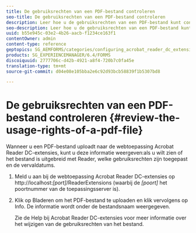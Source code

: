 ```yaml
---
title: De gebruiksrechten van een PDF-bestand controleren
seo-title: De gebruiksrechten van een PDF-bestand controleren
description: Leer hoe u de gebruiksrechten van een PDF-bestand kunt controleren.
seo-description: Leer hoe u de gebruiksrechten van een PDF-bestand kunt controleren.
uuid: b55e945c-03e2-4b26-aacb-f1234ce163f1
contentOwner: admin
content-type: reference
geptopics: SG_AEMFORMS/categories/configuring_acrobat_reader_dc_extensions
products: SG_EXPERIENCEMANAGER/6.4/FORMS
discoiquuid: 2777706c-d42b-4921-a8f4-720b7c0fa45e
translation-type: tm+mt
source-git-commit: d04e08e105bba2e6c92d93bcb58839f1b5307bd8

---
```



# De gebruiksrechten van een PDF-bestand controleren {#review-the-usage-rights-of-a-pdf-file}

Wanneer u een PDF-bestand uploadt naar de webtoepassing Acrobat Reader DC-extensies, kunt u deze informatie weergeven:als u wilt zien of het bestand is uitgebreid met Reader, welke gebruiksrechten zijn toegepast en de vervaldatums.

1. Meld u aan bij de webtoepassing Acrobat Reader DC-extensies op http://localhost:*[port]*/ReaderExtensions (waarbij de *[poort]* het poortnummer van de toepassingsserver is).
1. Klik op Bladeren om het PDF-bestand te uploaden en klik vervolgens op Info. De informatie wordt onder de bestandsnaam weergegeven.

   Zie de Help bij Acrobat Reader DC-extensies voor meer informatie over het wijzigen van de gebruiksrechten van het bestand.

